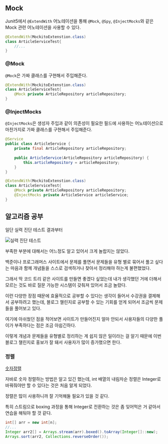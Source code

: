 ## Mock

Junit5에서 `@ExtendWith` 어노테이션을 통해 `@Mock`, `@Spy`, `@InjectMocks`와 같은 Mock 관련 어노테이션을 사용할 수 있다.
```java
@ExtendWith(MockitoExtenstion.class)
class ArticleServiceTest{
    //...
}
```

### @Mock

`@Mock`은 가짜 클래스를 구현해서 주입해준다.

```java
@ExtendWith(MockitoExtenstion.class)
class ArticleServiceTest{
    @Mock private ArticleRepository articleRepository;
}
```

### @InjectMocks

`@InjectMocks`은 생성자 주입과 같이 의존성이 필요한 필드에 사용하는 어노테이션으로 마찬가지로 가짜 클래스를 구현해서 주입해준다.
```java
@Service
public class ArticleService {
    private final ArticleRepository articleRepository;
    
    public ArticleService(ArticleRepository articleRepository) {
        this.articleRepository = articleRepository;
    }
}
```

```java
@ExtendWith(MockitoExtenstion.class)
class ArticleServiceTest{
    @Mock private ArticleRepository articleRepository;
    @InjectMocks private ArticleService articleService;
}
```



## 알고리즘 공부

일단 실력 진단 테스트 결과부터

![실력 진단 테스트](https://github.com/boseungk/TIL/assets/95980754/844949b9-be3e-4070-8b50-f53708ab88a9)

부족한 부분에 대해서는 어느정도 알고 있어서 크게 놀랍지는 않았다. 

백준이나 프로그래머스 사이트에서 문제를 풀면서 문제들을 유형 별로 묶어서 풀고 싶다는 마음과 함께 개념들을 스스로 검색하거나 찾아서 정리해야 하는게 불편했었다.

그래서 딱 코드 트리 같은 사이트를 만들면 좋겠다 싶었는데 내가 생각했던 거에 더해서 모르는 것도 바로 질문 가능한 시스템이 갖춰져 있어서 조금 놀랐다.

이런 다양한 장점 때문에 효율적으로 공부할 수 있다는 생각이 들어서 수강권을 결제해서 공부하려고 했는데, 블로그 챌린지로 공부할 수 있는 기회를 얻게 되어서 조금씩 문제들을 풀어보고 있다.

여기에 아쉬웠던 점을 적어보면 사이트가 만들어진지 얼마 안되서 사용자들의 다양한 풀이가 부족하다는 점은 조금 아쉽긴하다.

이렇게 개념과 문제들을 유형별로 정리하는 게 쉽지 않은 일이라는 걸 알기 때문에 이번 블로그 챌린지로 홍보가 잘 돼서 사용자가 많이 증가했으면 한다.

### 정렬

[숫자정렬](https://www.codetree.ai/missions/5/problems/inc-dec-sorting/introduction)

자바로 숫자 정렬하는 방법은 알고 있긴 했는데, int 배열의 내림차순 정렬은 Integer로 바꿔줘야만 할 수 있다는 것은 처음 알게 되었다.

정렬은 많이 사용하니까 잘 기억해둘 필요가 있을 것 같다.

특히 스트림으로 boxing 과정을 통해 Integer로 전환하는 것은 좀 잊어먹은 거 같아서 연습을 해둬야 할 것 같다.

```java
int[] arr = new int[n];
//... 
Integer arr2[] = Arrays.stream(arr).boxed().toArray(Integer[]::new);
Arrays.sort(arr2, Collections.reverseOrder());
```